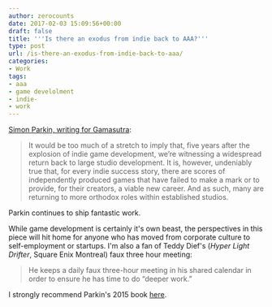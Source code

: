 ```yaml
---
author: zerocounts
date: 2017-02-03 15:09:56+00:00
draft: false
title: '''Is there an exodus from indie back to AAA?'''
type: post
url: /is-there-an-exodus-from-indie-back-to-aaa/
categories:
- Work
tags:
- aaa
- game develolment
- indie-
- work
---
```


[Simon Parkin, writing for Gamasutra](http://www.gamasutra.com/view/news/289945/Is_there_an_exodus_from_indie_back_to_AAA.php):

> It would be too much of a stretch to imply that, five years after the explosion of indie game development, we’re witnessing a widespread return back to large studio development. It is, however, undeniably true that, for every indie success story, there are scores of independently produced games that have failed to make a mark or to provide, for their creators, a viable new career. And as such, many are returning to more orthodox roles within established studios.

Parkin continues to ship fantastic work.

While game development is certainly it's own beast, the perspectives in this piece will hit home for anyone who has moved from corporate culture to self-employment or startups. I'm also a fan of Teddy Dief's (_Hyper Light Drifter_, Square Enix Montreal) faux three hour meeting:

> He keeps a daily faux three-hour meeting in his shared calendar in order to ensure he has time to do “deeper work.”

I strongly recommend Parkin's 2015 book [here](/2017/01/07/death-by-video-game-and-inside/).
